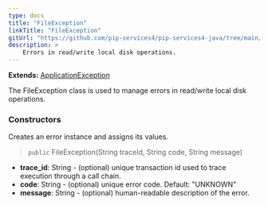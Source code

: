 ```yaml
---
type: docs
title: "FileException"
linkTitle: "FileException"
gitUrl: "https://github.com/pip-services4/pip-services4-java/tree/main/pip-services4-commons-java"
description: >
    Errors in read/write local disk operations.
---
```


**Extends:** [ApplicationException](../application_exception)

The FileException class is used to manage errors in read/write local disk operations.


### Constructors
Creates an error instance and assigns its values.

> `public` FileException(String traceId, String code, String message)

- **trace_id**: String - (optional) unique transaction id used to trace execution through a call chain.
- **code**: String - (optional) unique error code. Default: "UNKNOWN"
- **message**: String - (optional) human-readable description of the error.

